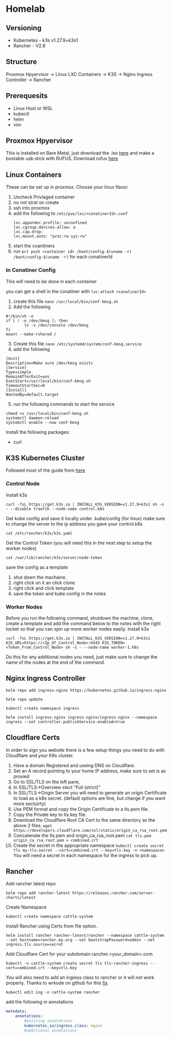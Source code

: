 # Homelab

## Versioning

- Kubernetes - k3s v1.27.9+k3s1
- Rancher - V2.8


## Structure

Proxmox Hpyervisor -> Linux LXC Containers -> K3S -> Nginx Ingress Controller -> Rancher

## Prerequesits
- Linux Host or WSL
- kubectl
- helm
- vim

## Proxmox Hpyervisor

This is installed on Bare Metal, just download the .iso [here](https://www.proxmox.com/en/proxmox-virtual-environment/get-started) and make a bootable usb stick with RUFUS. Download rufus [here](https://rufus.ie/en/)

## Linux Containers

These can be set up in proxmox. Choose your linux flavor.
1. Uncheck Privlaged container
2. no not strat on create
3. ssh into proxmox
4. add the following to `/etc/pve/lxc/<conatinerId>.conf`
    ```
    lxc.apparmor.profile: unconfined
    lxc.cgroup.devices.allow: a
    lxc.cap.drop:
    lxc.mount.auto: "proc:rw sys:rw"
    ```
5. start the coantiners
6. run `pct push <container id> /boot/config-$(uname -r) /boot/config-$(uname -r)` for each conatinerId

### In Conatiner Config
This will need to be done in each container

you can get a shell in the conatiner with `lxc-attach <conatinerId>`

1. create this file `nano /usr/local/bin/conf-kmsg.sh`
2. Add the following
```
#!/bin/sh -e
if [ ! -e /dev/kmsg ]; then
        ln -s /dev/console /dev/kmsg
fi
mount --make-rshared /
```
3. Create this file `nano /etc/systemd/system/conf-kmsg.service`
4. add the following
```
[Unit]
Description=Make sure /dev/kmsg exists
[Service]
Type=simple
RemainAfterExit=yes
ExecStart=/usr/local/bin/conf-kmsg.sh
TimeoutStartSec=0
[Install]
WantedBy=default.target
```
5. run the following commands to start the service
```
chmod +x /usr/local/bin/conf-kmsg.sh
systemctl daemon-reload
systemctl enable --now conf-kmsg
```

Install the following packages:
- curl

## K3S Kubernetes Cluster

Followed most of the guide from [here](https://betterprogramming.pub/rancher-k3s-kubernetes-on-proxmox-containers-2228100e2d13)

### Control Node

Install k3s

`curl -fsL https://get.k3s.io | INSTALL_K3S_VERSION=v1.27.9+k3s1 sh -s - --disable traefik --node-name control.k8s`

Get kube config and save it locally under .kube/config (for linux) make sure to change the server to the ip address you gave your control.k8s

`cat /etc/rancher/k3s/k3s.yaml`

Get the Control Token (you will need this in the next step to setup the worker nodes)

`cat /var/lib/rancher/k3s/server/node-token`

save the config as a template
1. shut down the machaine.
2. right click on it an click clone
3. right click and click template
4. save the token and kube config in the notes

### Worker Nodes
Before you run the following command, shutdown the machine, clone, create a template and add the command below to the notes with the right tocket so that you can spin up more worker nodes easliy.
Install k3s

`curl -fsL https://get.k3s.io | INSTALL_K3S_VERSION=v1.27.9+k3s1 K3S_URL=https://<Ip_Of_Control_Node>:6443 K3S_TOKEN=<Token_From_Control_Node> sh -s - --node-name worker-1.k8s`

Do this for any additional nodes you need, just make sure to change the name of the nodes at the end of the command.

## Nginx Ingress Controller

`helm repo add ingress-nginx https://kubernetes.github.io/ingress-nginx`

`helm repo update`

`kubectl create namespace ingress`

`helm install ingress-nginx ingress-nginx/ingress-nginx --namespace ingress --set controller.publishService.enabled=true`

## Cloudflare Certs

In order to sign you website there is a few setup things you need to do with Cloudflare and your K8s cluster.

1. Have a domain Registered and useing DNS on Cloudlfare.
2. Set an A record pointing to your home IP address, make sure to set is as proxied
3. Go to SSL/TLS on the left pane,
4. In SSL/TLS->Overview slect "Full (strict)"
5. In SSL/TLS->Origin Server you will need to generate an origin Certificate to load as a k8s secret. (default options are fine, but change if you want more sectuirty)
6. Use PEM format and copy the Origin Certificate to a tls.pem file.
7. Copy the Private key to tls.key file.
8. Download the Cloudflare Root CA Cert to the same directory as the above 2 files. `wget https://developers.cloudflare.com/ssl/static/origin_ca_rsa_root.pem`
9. Concatenate the tls.pem and origin_ca_rsa_root.pem `cat tls.pem origin_ca_rsa_root.pem > combined.crt`
10. Create the secret in the appropriate namespace `kubectl create secret tls my-tls-secret --cert=combined.crt --key=tls.key -n <namespace>` You will need a secret in each namespace for the ingress to pick up.

## Rancher

Add rancher latest repo

`helm repo add rancher-latest https://releases.rancher.com/server-charts/latest`

Create Namespace

`kubectl create namespace cattle-system`

Install Rancher using Certs from file option.

`helm install rancher rancher-latest/rancher --namespace cattle-system --set hostname=rancher.my.org --set bootstrapPassword=admin --set ingress.tls.source=secret`

Add Cloudflare Cert for your subdomain rancher.<your_domain>.com

`kubectl -n cattle-system create secret tls tls-rancher-ingress --cert=combined.crt --key=tls.key`

You will also need to add an ingress class to rancher or it will not work properly. Thanks to wrkode on github for this [fix](https://github.com/rancher/rancher/issues/37193#issuecomment-1114014095)

`kubectl edit ing -n cattle-system rancher`

add the following in annotations
```yaml
metedata:
    annotations:
        #exsiting annotations
        kubernetes.io/ingress.class: nginx
        #additional annotations
```